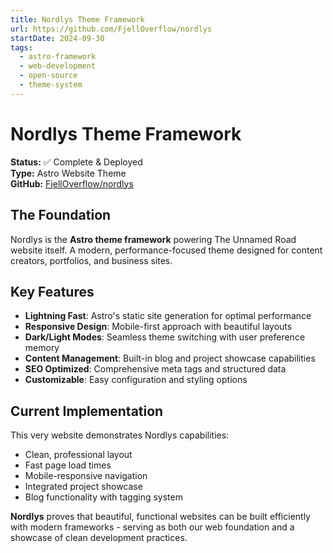 ```yaml
---
title: Nordlys Theme Framework
url: https://github.com/FjellOverflow/nordlys
startDate: 2024-09-30
tags:
  - astro-framework
  - web-development
  - open-source
  - theme-system
---
```


# Nordlys Theme Framework

**Status:** ✅ Complete & Deployed  
**Type:** Astro Website Theme  
**GitHub:** [FjellOverflow/nordlys](https://github.com/FjellOverflow/nordlys)

## The Foundation

Nordlys is the **Astro theme framework** powering The Unnamed Road website itself. A modern, performance-focused theme designed for content creators, portfolios, and business sites.

## Key Features

- **Lightning Fast**: Astro's static site generation for optimal performance
- **Responsive Design**: Mobile-first approach with beautiful layouts
- **Dark/Light Modes**: Seamless theme switching with user preference memory
- **Content Management**: Built-in blog and project showcase capabilities
- **SEO Optimized**: Comprehensive meta tags and structured data
- **Customizable**: Easy configuration and styling options

## Current Implementation

This very website demonstrates Nordlys capabilities:
- Clean, professional layout
- Fast page load times
- Mobile-responsive navigation
- Integrated project showcase
- Blog functionality with tagging system

**Nordlys** proves that beautiful, functional websites can be built efficiently with modern frameworks - serving as both our web foundation and a showcase of clean development practices.
